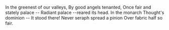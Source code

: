 In the greenest of our valleys,
By good angels tenanted,
Once fair and stately palace --
Radiant palace --reared its head.
In the monarch Thought's dominion --
It stood there!
Never seraph spread a pinion
Over fabric half so fair.
